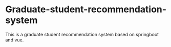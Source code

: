 # Graduate-student-recommendation-system
 This is a graduate student recommendation system based on springboot and vue.

